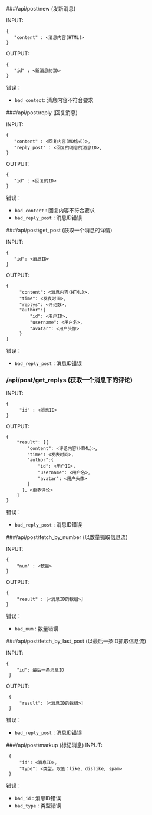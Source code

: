 ###/api/post/new (发新消息)

INPUT: 

    {
       "content" : <消息内容(HTML)>
    }

OUTPUT: 

    {
       "id" : <新消息的ID>
    }

错误：

* `bad_contect`: 消息内容不符合要求

###/api/post/reply (回复消息)

INPUT: 

    {
       "content" : <回复内容(MD格式)>, 
       "reply_post" : <回复的消息的消息ID>, 
    }

OUTPUT: 

    {
       "id" : <回复的ID>
    }

错误：

* `bad_contect` : 回复内容不符合要求
* `bad_reply_post` : 消息ID错误

###/api/post/get_post (获取一个消息的详情)

INPUT: 

    {
       "id": <消息ID>
    }

OUTPUT: 

    {
         "content": <消息内容(HTML)>, 
         "time": <发表时间>, 
         "replys": <评论数>, 
         "author":{
             "id": <用户ID>, 
             "username": <用户名>, 
             "avatar": <用户头像>
         }
    }

错误：

* `bad_reply_post` : 消息ID错误

### /api/post/get_replys  (获取一个消息下的评论)  
INPUT: 

    {
         "id" : <消息ID>
    }  

OUTPUT: 

    {
        "result": [{
            "content": <评论内容(HTML)>, 
            "time": <发表时间>, 
            "author":{
                "id": <用户ID>, 
                "username": <用户名>, 
                "avatar": <用户头像>
            }
          }, <更多评论>
        ]
    }

错误：

* `bad_reply_post` : 消息ID错误

###/api/post/fetch_by_number (以数量抓取信息流)

INPUT: 

    {
        "num" : <数量>
    }

OUTPUT: 

    {
        "result" : [<消息ID的数组>]
    }

错误：

* `bad_num` : 数量错误

###/api/post/fetch_by_last_post (以最后一条ID抓取信息流)

INPUT: 

    {
        "id": 最后一条消息ID
     }
OUTPUT: 

     {
         "result": [<消息ID的数组>]
     }

错误：

* `bad_reply_post` : 消息ID错误

###/api/post/markup (标记消息)
INPUT:

     {
         "id": <消息ID>, 
         "type": <类型，取值：like, dislike, spam>
     }

错误：

* `bad_id` : 消息ID错误
* `bad_type` : 类型错误
